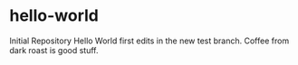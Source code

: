 # hello-world
Initial Repository 
Hello World first edits in the new test branch. 
Coffee from dark roast is good stuff. 
